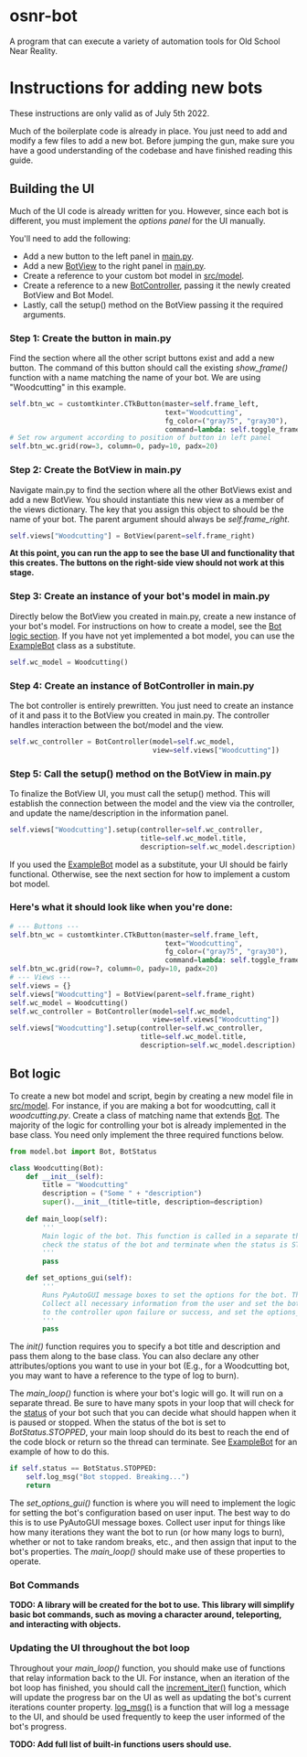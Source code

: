 # osnr-bot
 A program that can execute a variety of automation tools for Old School Near Reality.

# Instructions for adding new bots
These instructions are only valid as of July 5th 2022.

Much of the boilerplate code is already in place. You just need to add and modify a few files to add a new bot. Before jumping the gun, make sure you have a good understanding of the codebase and have finished reading this guide.

## Building the UI
Much of the UI code is already written for you. However, since each bot is different, you must implement the *options panel* for the UI manually.

You'll need to add the following:
- Add a new button to the left panel in [main.py](src/main.py).
- Add a new [BotView](src/views/bot_view.py) to the right panel in [main.py](src/main.py).
- Create a reference to your custom bot model in [src/model](src/model/).
- Create a reference to a new [BotController](src/controller/bot_controller.py), passing it the newly created BotView and Bot Model.
- Lastly, call the setup() method on the BotView passing it the required arguments.

### Step 1: Create the button in main.py
Find the section where all the other script buttons exist and add a new button. The command of this button should call the existing *show_frame()* function with a name matching the name of your bot. We are using "Woodcutting" in this example.

```python
self.btn_wc = customtkinter.CTkButton(master=self.frame_left,
                                      text="Woodcutting",
                                      fg_color=("gray75", "gray30"),
                                      command=lambda: self.toggle_frame_by_name("Woodcutting", self.btn_wc))
# Set row argument according to position of button in left panel
self.btn_wc.grid(row=3, column=0, pady=10, padx=20)
```

### Step 2: Create the BotView in main.py
Navigate main.py to find the section where all the other BotViews exist and add a new BotView. You should instantiate this new view as a member of the views dictionary. The key that you assign this object to should be the name of your bot. The parent argument should always be *self.frame_right*.

```python
self.views["Woodcutting"] = BotView(parent=self.frame_right)
```
**At this point, you can run the app to see the base UI and functionality that this creates. The buttons on the right-side view should not work at this stage.**

### Step 3: Create an instance of your bot's model in main.py
Directly below the BotView you created in main.py, create a new instance of your bot's model. For instructions on how to create a model, see the [Bot logic section](#bot-logic). If you have not yet implemented a bot model, you can use the [ExampleBot](src/model/example.py) class as a substitute.

```python
self.wc_model = Woodcutting()
```

### Step 4: Create an instance of BotController in main.py
The bot controller is entirely prewritten. You just need to create an instance of it and pass it to the BotView you created in main.py. The controller handles interaction between the bot/model and the view.

```python
self.wc_controller = BotController(model=self.wc_model,
                                   view=self.views["Woodcutting"])
```

### Step 5: Call the setup() method on the BotView in main.py
To finalize the BotView UI, you must call the setup() method. This will establish the connection between the model and the view via the controller, and update the name/description in the information panel.

```python
self.views["Woodcutting"].setup(controller=self.wc_controller,
                                title=self.wc_model.title,
                                description=self.wc_model.description)
```

If you used the [ExampleBot](src/model/example_bot.py) model as a substitute, your UI should be fairly functional. Otherwise, see the next section for how to implement a custom bot model.

### Here's what it should look like when you're done:
```python
# --- Buttons ---
self.btn_wc = customtkinter.CTkButton(master=self.frame_left,
                                      text="Woodcutting",
                                      fg_color=("gray75", "gray30"),
                                      command=lambda: self.toggle_frame_by_name("Woodcutting", self.btn_wc))
self.btn_wc.grid(row=?, column=0, pady=10, padx=20)
# --- Views ---
self.views = {}
self.views["Woodcutting"] = BotView(parent=self.frame_right)
self.wc_model = Woodcutting()
self.wc_controller = BotController(model=self.wc_model,
                                   view=self.views["Woodcutting"])
self.views["Woodcutting"].setup(controller=self.wc_controller,
                                title=self.wc_model.title,
                                description=self.wc_model.description)
```

## Bot logic
To create a new bot model and script, begin by creating a new model file in [src/model](src/model/). For instance, if you are making a bot for woodcutting, call it *woodcutting.py*. Create a class of matching name that extends [Bot](src/model/bot.py). The majority of the logic for controlling your bot is already implemented in the base class. You need only implement the three required functions below.

```python
from model.bot import Bot, BotStatus

class Woodcutting(Bot):
    def __init__(self):
        title = "Woodcutting"
        description = ("Some " + "description")
        super().__init__(title=title, description=description)
    
    def main_loop(self):
        '''
        Main logic of the bot. This function is called in a separate thread. The main loop should frequently
        check the status of the bot and terminate when the status is STOPPED.
        '''
        pass

    def set_options_gui(self):
        '''
        Runs PyAutoGUI message boxes to set the options for the bot. This function is called on a separate thread.
        Collect all necessary information from the user and set the bot's options. This function should log messages
        to the controller upon failure or success, and set the options_set flag to True if successful.
        '''
        pass
```

The *init()* function requires you to specify a bot title and description and pass them along to the base class. You can also declare any other attributes/options you want to use in your bot (E.g., for a Woodcutting bot, you may want to have a reference to the type of log to burn).

The *main_loop()* function is where your bot's logic will go. It will run on a separate thread. Be sure to have many spots in your loop that will check for the [status](src/model/bot.py) of your bot such that you can decide what should happen when it is paused or stopped. When the status of the bot is set to *BotStatus.STOPPED*, your main loop should do its best to reach the end of the code block or return so the thread can terminate. See [ExampleBot](src/model/example_bot.py) for an example of how to do this.

```python
if self.status == BotStatus.STOPPED:
    self.log_msg("Bot stopped. Breaking...")
    return
```

The *set_options_gui()* function is where you will need to implement the logic for setting the bot's configuration based on user input. The best way to do this is to use PyAutoGUI message boxes. Collect user input for things like how many iterations they want the bot to run (or how many logs to burn), whether or not to take random breaks, etc., and then assign that input to the bot's properties. The *main_loop()* should make use of these properties to operate.

### Bot Commands
**TODO: A library will be created for the bot to use. This library will simplify basic bot commands, such as moving a character around, teleporting, and interacting with objects.**

### Updating the UI throughout the bot loop
Throughout your *main_loop()* function, you should make use of functions that relay information back to the UI. For instance, when an iteration of the bot loop has finished, you should call the [increment_iter()](src/model/bot.py#increment_iter) function, which will update the progress bar on the UI as well as updating the bot's current iterations counter property. [log_msg()](src/model/bot.py#log_msg) is a function that will log a message to the UI, and should be used frequently to keep the user informed of the bot's progress.

**TODO: Add full list of built-in functions users should use.**
